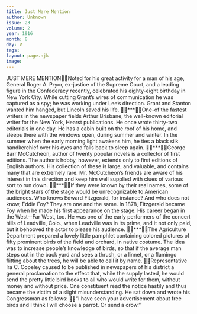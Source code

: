 ```yaml
---
title: Just Mere Mention
author: Unknown
issue: 23
volume: 2
year: 1916
month: 8
day: V
tags:
layout: page.njk
image:
---
```

JUST MERE MENTIONNoted for his great activity for a man of his age, General Roger A. Pryor, ex-justice of the Supreme Court, and a leading figure in the Confederacy recently, celebrated his eighty-eight birthday in New York City. While cutting Grant’s wires of communication he was captured as a spy; he was working under Lee’s direction. Grant and Stanton wanted him hanged, but Lincoln saved his life. ***One-of the fastest writers in the newspaper fields Arthur Brisbane, the well-known editorial writer for the New York, Hearst publications. He once wrote thirty-two editorials in one day. He has a cabin built on the roof of his home, and sleeps there with the windows open, during summer and winter. In the summer when the early morning light awakens him, he ties a black silk handkerchief over his eyes and falls back to sleep again. ***George Barr McCutcheon, author of twenty popular novels is a collector of first editions. The author’s hobby, however, extends only to first editions of English authors. His collection of these is large, and valuable, and contains many that are extremely rare. Mr. McCutcheon’s friends are aware of his interest in this direction and keep him well supplied with clues of various sort to run down. ***If they were known by their real names, some of the bright stars of the stage would be unrecognizable to American audiences. Who knows Edward Fitzgerald, for instance? And who does not know, Eddie Foy? They are one and the same. In 1878, Fitzgerald became Foy when he made his first appearance on the stage. His career began in the West--Far West, too. He was one of the early performers of the concert hills of Leadville, Colo., when Leadville was in its prime, and it not only paid, but it behooved the actor to please his audience. ***The Agriculture Department prepared a lovely little pamphlet containing colored pictures of fifty prominent birds of the field and orchard, in native costume. The idea was to increase people’s knowledge of birds, so that if the average man steps out in the back yard and sees a thrush, or a linnet, or a flamingo flitting about the trees, he will be able to call it by name. Representative Ira C. Copeley caused to be published in newspapers of his district a general proclamation to the effect that, while the supply lasted, he would send the pretty little bird books to all who would write for them, without money and without price. One constituent read the notice hastily and thus became the victim of a slight misunderstanding. He sat down and wrote his Congressman as follows: “I have seen your advertisement about free birds and I think I will choose a parrot. Or send a crow.”
